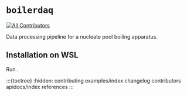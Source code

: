 # `boilerdaq`

[![All Contributors](https://img.shields.io/github/all-contributors/softboiler/boilerdaq?color=ee8449&style=flat-square)](../README.md#contributors)

Data processing pipeline for a nucleate pool boiling apparatus.

## Installation on WSL

Run [](../scripts/Initialize-Linux.ps1).

:::{toctree}
:hidden:
contributing
examples/index
changelog
contributors
apidocs/index
references
:::

